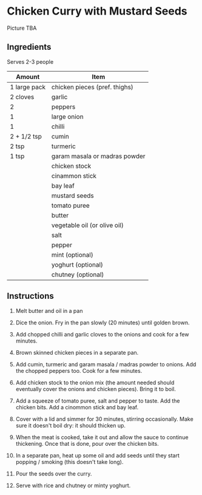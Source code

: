 # Chicken Curry with Mustard Seeds

Picture TBA

## Ingredients

Serves 2-3 people

| Amount       | Item                          |
| ------------ | ----------------------------- |
| 1 large pack | chicken pieces (pref. thighs) |
| 2 cloves     | garlic                        |
| 2            | peppers                       |
| 1            | large onion                   |
| 1            | chilli                        |
| 2 + 1/2 tsp  | cumin                         |
| 2 tsp        | turmeric                      |
| 1 tsp        | garam masala or madras powder |
|              | chicken stock                 |
|              | cinammon stick                |
|              | bay leaf                      |
|              | mustard seeds                 |
|              | tomato puree                  |
|              | butter                        |
|              | vegetable oil (or olive oil)  |
|              | salt                          |
|              | pepper                        |
|              | mint (optional)               |
|              | yoghurt (optional)            |
|              | chutney (optional)            |

## Instructions

1. Melt butter and oil in a pan

2. Dice the onion. Fry in the pan slowly (20 minutes) until golden brown.

3. Add chopped chilli and garlic cloves to the onions and cook for a few minutes.

4. Brown skinned chicken pieces in a separate pan.

5. Add cumin, turmeric and garam masala / madras powder to onions. Add the chopped peppers too. Cook for a few minutes.

6. Add chicken stock to the onion mix (the amount needed should eventually cover the onions and chicken pieces). Bring it to boil.

7. Add a squeeze of tomato puree, salt and pepper to taste. Add the chicken bits. Add a cinommon stick and bay leaf.

8. Cover with a lid and simmer for 30 minutes, stirring occasionally. Make sure it doesn't boil dry: it should thicken up.

9. When the meat is cooked, take it out and allow the sauce to continue thickening. Once that is done, pour over the chicken bits.

10. In a separate pan, heat up some oil and add seeds until they start popping / smoking (this doesn't take long).

11. Pour the seeds over the curry.

12. Serve with rice and chutney or minty yoghurt.
